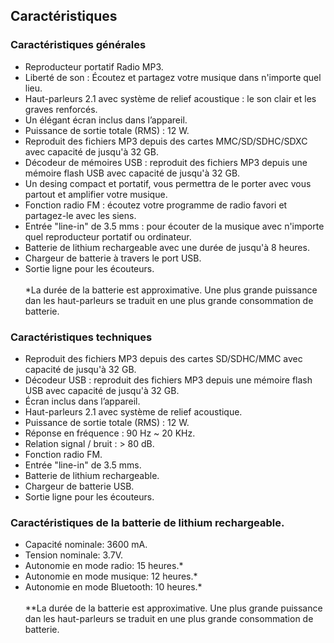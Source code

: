 ## Caractéristiques

### Caractéristiques générales

- Reproducteur portatif Radio MP3.
- Liberté de son : Écoutez et partagez  votre musique dans n'importe quel lieu.
- Haut-parleurs 2.1 avec système de relief acoustique : le son clair  et les graves renforcés.
- Un élégant écran inclus dans l’appareil.
- Puissance de sortie totale (RMS) : 12 W.
- Reproduit des fichiers MP3 depuis des cartes MMC/SD/SDHC/SDXC avec capacité de jusqu'à 32 GB.
- Décodeur de mémoires USB : reproduit des fichiers MP3 depuis une mémoire flash USB avec capacité de jusqu'à 32 GB.
- Un desing compact et portatif, vous permettra de le porter avec vous partout et amplifier votre musique.
- Fonction radio FM : écoutez  votre  programme de radio favori et partagez-le avec les siens.
- Entrée "line-in" de 3.5 mms : pour écouter de la  musique avec n'importe quel reproducteur portatif ou ordinateur.
- Batterie de lithium rechargeable avec une durée de jusqu'à 8 heures.
- Chargeur de batterie à travers le port USB.
- Sortie ligne pour les écouteurs.
<br/><br/>
*La durée  de la batterie est approximative. Une plus grande puissance dan les haut-parleurs se traduit en une plus grande consommation de batterie.


### Caractéristiques techniques

- Reproduit des fichiers MP3 depuis des cartes SD/SDHC/MMC avec capacité de jusqu'à 32 GB.
- Décodeur USB : reproduit des fichiers MP3 depuis une mémoire flash USB avec capacité de jusqu'à 32 GB.
- Écran inclus dans l’appareil.
- Haut-parleurs 2.1 avec système de relief acoustique.
- Puissance de sortie totale (RMS) : 12 W.
- Réponse en  fréquence : 90 Hz ~ 20 KHz.
- Relation signal / bruit : > 80 dB.
- Fonction radio FM.
- Entrée "line-in" de 3.5 mms.
- Batterie de lithium rechargeable.
- Chargeur de batterie USB.
- Sortie ligne pour les écouteurs.


### Caractéristiques de la batterie de lithium rechargeable.

- Capacité nominale: 3600 mA.
- Tension nominale: 3.7V.
- Autonomie en mode radio: 15 heures.*
- Autonomie en mode musique: 12 heures.*
- Autonomie en mode Bluetooth: 10 heures.*
<br/><br/>
 **La durée  de la batterie est approximative. Une plus grande puissance dan les haut-parleurs se traduit en une plus grande consommation de batterie.
